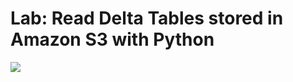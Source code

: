 # Lab: Read Delta Tables stored in Amazon S3 with Python

[![](https://img.shields.io/badge/jupyter-notebook-informational?logo=jupyter)](https://nbviewer.org/github/sparsh-ai/recohut/blob/main/02-storage/lab-read-s3-delta-in-python/main.ipynb)